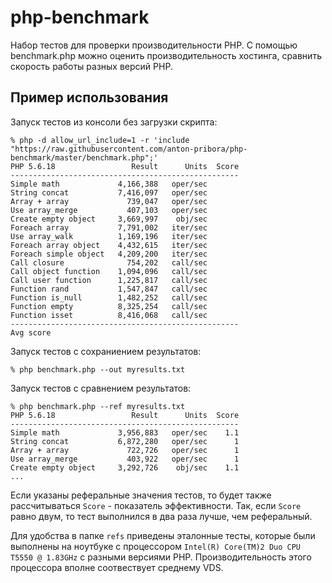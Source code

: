 # php-benchmark
Набор тестов для проверки производительности PHP. С помощью benchmark.php можно оценить производительность хостинга, сравнить скорость работы разных версий PHP.

## Пример использования
Запуск тестов из консоли без загрузки скрипта:

```
% php -d allow_url_include=1 -r 'include "https://raw.githubusercontent.com/anton-pribora/php-benchmark/master/benchmark.php";'
PHP 5.6.18                 Result      Units  Score
---------------------------------------------------
Simple math             4,166,388   oper/sec       
String concat           7,416,097   oper/sec       
Array + array             739,047   oper/sec       
Use array_merge           407,103   oper/sec       
Create empty object     3,669,997    obj/sec       
Foreach array           7,791,002   iter/sec       
Use array_walk          1,169,196   iter/sec       
Foreach array object    4,432,615   iter/sec       
Foreach simple object   4,209,200   iter/sec       
Call closure              754,202   call/sec       
Call object function    1,094,096   call/sec       
Call user function      1,225,817   call/sec       
Function rand           1,547,847   call/sec       
Function is_null        1,482,252   call/sec       
Function empty          8,325,254   call/sec       
Function isset          8,416,068   call/sec       
---------------------------------------------------
Avg score                                          
```

Запуск тестов с сохраниением результатов:

```
% php benchmark.php --out myresults.txt
```
  
Запуск тестов с сравнением результатов:

```
% php benchmark.php --ref myresults.txt 
PHP 5.6.18                 Result      Units  Score
---------------------------------------------------
Simple math             3,956,883   oper/sec    1.1
String concat           6,872,280   oper/sec      1
Array + array             722,726   oper/sec      1
Use array_merge           403,922   oper/sec      1
Create empty object     3,292,726    obj/sec    1.1
...
```

Если указаны реферальные значения тестов, то будет также рассчитываться `Score` - показатель эффективности. Так, если `Score` равно двум, то тест выполнился в два раза лучше, чем реферальный.

Для удобства в папке `refs` приведены эталонные тесты, которые были выполнены на ноутбуке с процессором `Intel(R) Core(TM)2 Duo CPU T5550 @ 1.83GHz` с разными версиями PHP. Производительность этого процессора вполне соотвествует среднему VDS.
